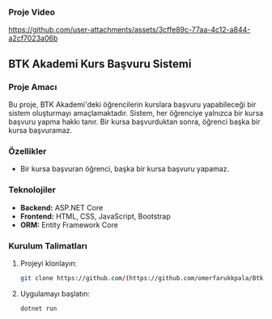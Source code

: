 ### Proje Video

 

https://github.com/user-attachments/assets/3cffe89c-77aa-4c12-a844-a2cf7023a06b

 
## BTK Akademi Kurs Başvuru Sistemi
   
### Proje Amacı
Bu proje, BTK Akademi'deki öğrencilerin kurslara başvuru yapabileceği bir sistem oluşturmayı amaçlamaktadır. Sistem, her öğrenciye yalnızca bir kursa başvuru yapma hakkı tanır. Bir kursa başvurduktan sonra, öğrenci başka bir kursa başvuramaz.


### Özellikler
- Bir kursa başvuran öğrenci, başka bir kursa başvuru yapamaz.

### Teknolojiler
- **Backend:** ASP.NET Core
- **Frontend:** HTML, CSS, JavaScript, Bootstrap
- **ORM:** Entity Framework Core

### Kurulum Talimatları
1. Projeyi klonlayın:
   ```bash
   git clone https://github.com/(https://github.com/omerfarukkpala/BtkAkademiRegisterForm/)
   ```
2. Uygulamayı başlatın:
   ```bash
   dotnet run
   ```
